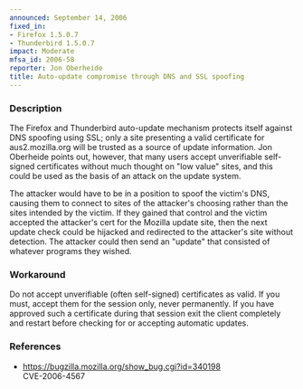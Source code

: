```yaml
---
announced: September 14, 2006
fixed_in:
- Firefox 1.5.0.7
- Thunderbird 1.5.0.7
impact: Moderate
mfsa_id: 2006-58
reporter: Jon Oberheide
title: Auto-update compromise through DNS and SSL spoofing
---
```


<h3>Description</h3>

<p>The Firefox and Thunderbird auto-update mechanism protects itself against
DNS spoofing using SSL; only a site presenting a valid certificate
for aus2.mozilla.org will be trusted as a source of update information.
Jon Oberheide points out, however, that many users accept unverifiable
self-signed certificates without much thought on "low value" sites,
and this could be used as the basis of an attack on the update system.</p>

<p>The attacker would have to be in a position to spoof the victim's
DNS, causing them to connect to sites of the attacker's choosing
rather than the sites intended by the victim. If they gained that
control and the victim accepted the attacker's cert for the Mozilla
update site, then the next update check could be
hijacked and redirected to the attacker's site without detection.
The attacker could then send an "update" that consisted of whatever
programs they wished.</p>

<h3>Workaround</h3>

<p>Do not accept unverifiable (often self-signed) certificates as valid.
If you must, accept them for the session only, never permanently. If you
have approved such a certificate during that session exit the client
completely and restart before checking for or accepting automatic updates.</p>

<h3>References</h3>

<ul>
<li><a href="https://bugzilla.mozilla.org/show_bug.cgi?id=340198">
https://bugzilla.mozilla.org/show_bug.cgi?id=340198</a><br/>
CVE-2006-4567</li>
</ul>



